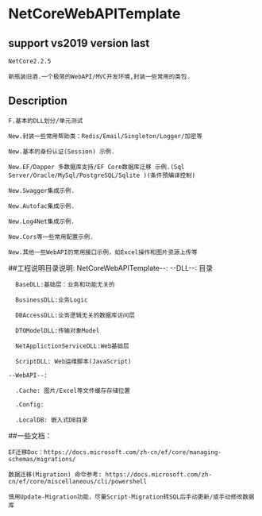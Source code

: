 # NetCoreWebAPITemplate

## support vs2019 version last

	NetCore2.2.5 

	新瓶装旧酒.一个极简的WebAPI/MVC开发环境,封装一些常用的类包.

## Description

	F.基本的DLL划分/单元测试
	
	New.封装一些常用帮助类：Redis/Email/Singleton/Logger/加密等
	
	New.基本的身份认证(Session) 示例.
	
	New.EF/Dapper 多数据库支持/EF Core数据库迁移 示例.(Sql Server/Oracle/MySql/PostgreSQL/Sqlite )(条件预编译控制)
	
	New.Swagger集成示例.
	
	New.Autofac集成示例.
	
	New.Log4Net集成示例.
	
	New.Cors等一些常用配置示例.
	
	New.其他一些WebAPI的常用接口示例，如Excel操作和图片资源上传等

##工程说明目录说明:
	NetCoreWebAPITemplate--:
	--DLL--: 目录

	  BaseDLL:基础层：业务和功能无关的
	  
	  BusinessDLL:业务Logic
	  
	  DBAccessDLL:业务逻辑无关的数据库访问层
	  
	  DTOModelDLL:传输对象Model
	  
	  NetApplictionServiceDLL:Web基础层
	  
	  ScriptDLL: Web运维脚本(JavaScript)

	--WebAPI--:

	  .Cache: 图片/Excel等文件缓存存储位置
	  
	  .Config:
	  
	  .LocalDB: 嵌入式DB目录


##一些文档：

	EF迁移Doc：https://docs.microsoft.com/zh-cn/ef/core/managing-schemas/migrations/
	
	数据迁移(Migration) 命令参考: https://docs.microsoft.com/zh-cn/ef/core/miscellaneous/cli/powershell
	
	慎用Update-Migration功能，尽量Script-Migration转SQL后手动更新/或手动修改数据库